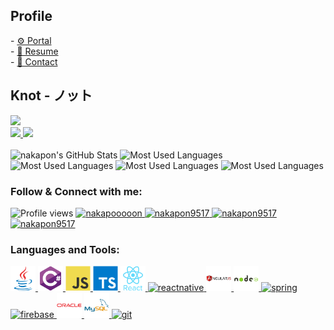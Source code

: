<!-- GitHub State
https://github.com/anuraghazra/github-readme-stats#top-languages-card
-->

<h2>Profile</h2>
- <a href="https://www.notion.so/config-4f18f5476e8d44a38ea752de9b9d6af7">⚙️ Portal</a><br/>
- <a href="https://www.resume.id/nakapooooon">🌱 Resume</a><br/>
- <a href="https://twitter.com/nakapooooon">📨 Contact</a><br/>

<h2>Knot - ノット</h2>
<div style="max-width:600px">
  <a href="https://konoyubitomare.app">
    <img width="480px" height="auto" src="https://github.com/nakapon9517/nakapon9517/assets/62886817/6578ba12-0245-411d-a881-aa445a42fc7e" />
  </a>
</div>

<div>
  <a href="https://apps.apple.com/jp/app/%E3%81%93%E3%81%AE%E6%8C%87%E3%81%A8%E3%81%BE%E3%82%8C/id1606856291">
    <img width="240px" src="https://user-images.githubusercontent.com/62886817/212206387-31b76892-ef20-4d94-9e9a-dc7b79c82f2a.png" />
  </a>
  <a href="https://play.google.com/store/apps/details?id=com.app.gatheragain">
    <img width="240px" src="https://user-images.githubusercontent.com/62886817/212206391-fc286647-aa11-4e2e-a3db-8d8369e4f1ab.png" />
  </a>
</div>

<br/>

<div>
  <img src="https://github-readme-stats.vercel.app/api?username=nakapon9517&count_private=true&show_icons=true&locale=en&include_all_commits=true&theme=github_dark&hide_border=true" alt="nakapon's GitHub Stats" />
  <img src="https://github-profile-summary-cards.vercel.app/api/cards/profile-details?username=nakapon9517&theme=github_dark" alt="Most Used Languages" />
  <img src="https://github-profile-summary-cards.vercel.app/api/cards/repos-per-language?username=nakapon9517&theme=github_dark" alt="Most Used Languages" />
  <img src="https://github-profile-summary-cards.vercel.app/api/cards/most-commit-language?username=nakapon9517&theme=github_dark" alt="Most Used Languages" />
  <img src="https://github-profile-summary-cards.vercel.app/api/cards/stats?username=nakapon9517&theme=github_dark" alt="Most Used Languages" />
</div>

<h3>Follow & Connect with me:</h3>

![Profile views](https://komarev.com/ghpvc/?username=nakapon9517&label=Profile%20views&color=blueviolet&style=flat)
<a href="https://twitter.com/nakapooooon" target="blank">
  <img src="https://img.shields.io/twitter/follow/nakapooooon?logo=twitter&style=flat" alt="nakapooooon" />
</a>
<a href="https://github.com/nakapon9517" target="blank">
  <img src="https://img.shields.io/github/followers/nakapon9517?logo=github&style=flat" alt="nakapon9517" />
</a>
<a href="http://qiita.com/nakapon9517" target="blank">
  <img src="https://qiita-badge.apiapi.app/s/nakapon9517/posts.svg" alt="nakapon9517" />
</a>
<a href="http://qiita.com/nakapon9517" target="blank">
  <img src="https://qiita-badge.apiapi.app/s/nakapon9517/contributions.svg" alt="nakapon9517" />
</a>


<h3>Languages and Tools:</h3>
<p>
  <a href="https://www.java.com" target="_blank">
    <img src="https://raw.githubusercontent.com/devicons/devicon/master/icons/java/java-original.svg" alt="java" width="40" height="40"/>
  </a>
  <a href="https://www.w3schools.com/cs/" target="_blank">
    <img src="https://raw.githubusercontent.com/devicons/devicon/master/icons/csharp/csharp-original.svg" alt="csharp" width="40" height="40"/>
  </a>
  <a href="https://developer.mozilla.org/en-US/docs/Web/JavaScript" target="_blank">
    <img src="https://raw.githubusercontent.com/devicons/devicon/master/icons/javascript/javascript-original.svg" alt="javascript" width="40" height="40"/>
  </a>
  <a href="https://www.typescriptlang.org/" target="_blank">
    <img src="https://raw.githubusercontent.com/devicons/devicon/master/icons/typescript/typescript-original.svg" alt="typescript" width="40" height="40"/>
  </a>
  <a href="https://reactjs.org/" target="_blank">
    <img src="https://raw.githubusercontent.com/devicons/devicon/master/icons/react/react-original-wordmark.svg" alt="react" width="40" height="40"/>
  </a>
  <a href="https://reactnative.dev/" target="_blank">
    <img src="https://reactnative.dev/img/header_logo.svg" alt="reactnative" width="40" height="40"/>
  </a>
  <a href="https://angular.io" target="_blank">
    <img src="https://raw.githubusercontent.com/devicons/devicon/master/icons/angularjs/angularjs-original-wordmark.svg" alt="angularjs" width="40" height="40"/>
  </a>
  <a href="https://nodejs.org" target="_blank">
    <img src="https://raw.githubusercontent.com/devicons/devicon/master/icons/nodejs/nodejs-original-wordmark.svg" alt="nodejs" width="40" height="40"/>
  </a>
  <a href="https://spring.io/" target="_blank">
    <img src="https://www.vectorlogo.zone/logos/springio/springio-icon.svg" alt="spring" width="40" height="40"/>
  </a>
  <a href="https://firebase.google.com/" target="_blank">
    <img src="https://www.vectorlogo.zone/logos/firebase/firebase-icon.svg" alt="firebase" width="40" height="40"/>
  </a>
  <a href="https://www.oracle.com/" target="_blank">
    <img src="https://raw.githubusercontent.com/devicons/devicon/master/icons/oracle/oracle-original.svg" alt="oracle"  width="40" height="40"/>
  </a>
  <a href="https://www.mysql.com/" target="_blank">
    <img src="https://raw.githubusercontent.com/devicons/devicon/master/icons/mysql/mysql-original-wordmark.svg" alt="mysql" width="40" height="40"/>
  </a>
  <a href="https://git-scm.com/" target="_blank">
    <img src="https://www.vectorlogo.zone/logos/git-scm/git-scm-icon.svg" alt="git" width="40" height="40"/>
  </a>
</p>
